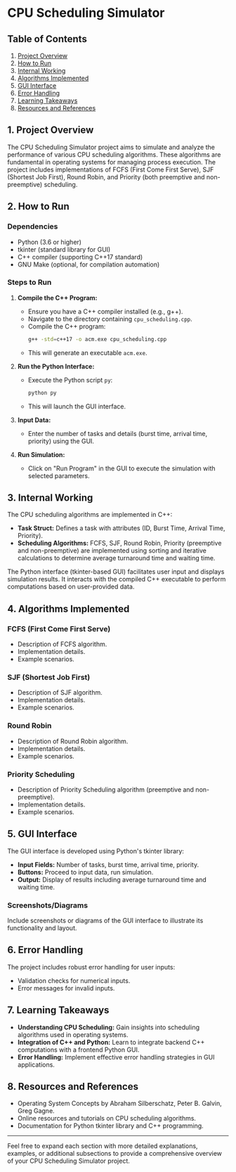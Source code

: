 # CPU Scheduling Simulator

## Table of Contents
1. [Project Overview](#project-overview)
2. [How to Run](#how-to-run)
3. [Internal Working](#internal-working)
4. [Algorithms Implemented](#algorithms-implemented)
5. [GUI Interface](#gui-interface)
6. [Error Handling](#error-handling)
7. [Learning Takeaways](#learning-takeaways)
8. [Resources and References](#resources-and-references)

## 1. Project Overview
The CPU Scheduling Simulator project aims to simulate and analyze the performance of various CPU scheduling algorithms. These algorithms are fundamental in operating systems for managing process execution. The project includes implementations of FCFS (First Come First Serve), SJF (Shortest Job First), Round Robin, and Priority (both preemptive and non-preemptive) scheduling.

## 2. How to Run
### Dependencies
- Python (3.6 or higher)
- tkinter (standard library for GUI)
- C++ compiler (supporting C++17 standard)
- GNU Make (optional, for compilation automation)

### Steps to Run
1. **Compile the C++ Program:**
   - Ensure you have a C++ compiler installed (e.g., g++).
   - Navigate to the directory containing `cpu_scheduling.cpp`.
   - Compile the C++ program:
     ```bash
     g++ -std=c++17 -o acm.exe cpu_scheduling.cpp
     ```
   - This will generate an executable `acm.exe`.

2. **Run the Python Interface:**
   - Execute the Python script `py`:
     ```bash
     python py
     ```
   - This will launch the GUI interface.

3. **Input Data:**
   - Enter the number of tasks and details (burst time, arrival time, priority) using the GUI.

4. **Run Simulation:**
   - Click on "Run Program" in the GUI to execute the simulation with selected parameters.

## 3. Internal Working
The CPU scheduling algorithms are implemented in C++:
- **Task Struct:** Defines a task with attributes (ID, Burst Time, Arrival Time, Priority).
- **Scheduling Algorithms:** FCFS, SJF, Round Robin, Priority (preemptive and non-preemptive) are implemented using sorting and iterative calculations to determine average turnaround time and waiting time.

The Python interface (tkinter-based GUI) facilitates user input and displays simulation results. It interacts with the compiled C++ executable to perform computations based on user-provided data.

## 4. Algorithms Implemented
### FCFS (First Come First Serve)
- Description of FCFS algorithm.
- Implementation details.
- Example scenarios.

### SJF (Shortest Job First)
- Description of SJF algorithm.
- Implementation details.
- Example scenarios.

### Round Robin
- Description of Round Robin algorithm.
- Implementation details.
- Example scenarios.

### Priority Scheduling
- Description of Priority Scheduling algorithm (preemptive and non-preemptive).
- Implementation details.
- Example scenarios.

## 5. GUI Interface
The GUI interface is developed using Python's tkinter library:
- **Input Fields:** Number of tasks, burst time, arrival time, priority.
- **Buttons:** Proceed to input data, run simulation.
- **Output:** Display of results including average turnaround time and waiting time.

### Screenshots/Diagrams
Include screenshots or diagrams of the GUI interface to illustrate its functionality and layout.

## 6. Error Handling
The project includes robust error handling for user inputs:
- Validation checks for numerical inputs.
- Error messages for invalid inputs.

## 7. Learning Takeaways
- **Understanding CPU Scheduling:** Gain insights into scheduling algorithms used in operating systems.
- **Integration of C++ and Python:** Learn to integrate backend C++ computations with a frontend Python GUI.
- **Error Handling:** Implement effective error handling strategies in GUI applications.

## 8. Resources and References
- Operating System Concepts by Abraham Silberschatz, Peter B. Galvin, Greg Gagne.
- Online resources and tutorials on CPU scheduling algorithms.
- Documentation for Python tkinter library and C++ programming.

---

Feel free to expand each section with more detailed explanations, examples, or additional subsections to provide a comprehensive overview of your CPU Scheduling Simulator project.

